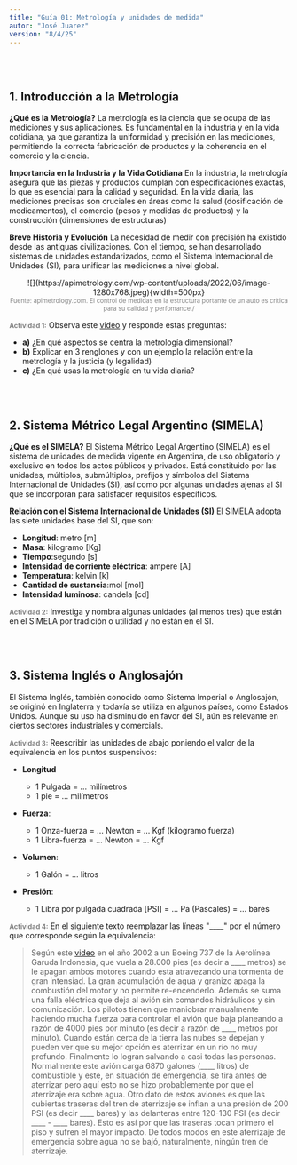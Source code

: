 ```yaml
---
title: "Guía 01: Metrología y unidades de medida"
autor: "José Juarez"
version: "8/4/25"  
---
```



<br><br>

## 1. Introducción a la Metrología

**¿Qué es la Metrología?**
La metrología es la ciencia que se ocupa de las mediciones y sus aplicaciones. Es fundamental en la industria y en la vida cotidiana, ya que garantiza la uniformidad y precisión en las mediciones, permitiendo la correcta fabricación de productos y la coherencia en el comercio y la ciencia.

**Importancia en la Industria y la Vida Cotidiana**
En la industria, la metrología asegura que las piezas y productos cumplan con especificaciones exactas, lo que es esencial para la calidad y seguridad. En la vida diaria, las mediciones precisas son cruciales en áreas como la salud (dosificación de medicamentos), el comercio (pesos y medidas de productos) y la construcción (dimensiones de estructuras)

**Breve Historia y Evolución**
La necesidad de medir con precisión ha existido desde las antiguas civilizaciones. Con el tiempo, se han desarrollado sistemas de unidades estandarizados, como el Sistema Internacional de Unidades (SI), para unificar las mediciones a nivel global.

<center>![](https://apimetrology.com/wp-content/uploads/2022/06/image-1280x768.jpeg){width=500px}</center>
<center><span class="grey3 size80">Fuente: apimetrology.com. El control de medidas en la estructura portante de un auto es crítica para su calidad y perfomance./</span></center>

<span class="grey3 size85">**Actividad 1:**</span> Observa este [video](https://www.youtube.com/watch?v=U0Ho018Ksic) y responde estas preguntas:

- **a)** ¿En qué aspectos se centra la metrología dimensional?
- **b)** Explicar en 3 renglones y con un ejemplo la relación entre la metrología y la justicia (y legalidad)
- **c)** ¿En qué usas la metrología en tu vida diaria?

<br><br>


## 2. Sistema Métrico Legal Argentino (SIMELA)

**¿Qué es el SIMELA?**
El Sistema Métrico Legal Argentino (SIMELA) es el sistema de unidades de medida vigente en Argentina, de uso obligatorio y exclusivo en todos los actos públicos y privados. Está constituido por las unidades, múltiplos, submúltiplos, prefijos y símbolos del Sistema Internacional de Unidades (SI), así como por algunas unidades ajenas al SI que se incorporan para satisfacer requisitos específicos.

**Relación con el Sistema Internacional de Unidades (SI)**
El SIMELA adopta las siete unidades base del SI, que son:

- **Longitud**: metro [m]
- **Masa**: kilogramo [Kg]
- **Tiempo**:segundo [s]
- **Intensidad de corriente eléctrica**: ampere [A]
- **Temperatura**: kelvin [k]
- **Cantidad de sustancia**:mol [mol]
- **Intensidad luminosa**: candela [cd]

<span class="grey3 size85">**Actividad 2:**</span> Investiga y nombra algunas unidades (al menos tres) que están en el SIMELA por tradición o utilidad y no están en el SI.

<br><br>

## 3. Sistema Inglés o Anglosajón

El Sistema Inglés, también conocido como Sistema Imperial o Anglosajón, se originó en Inglaterra y todavía se utiliza en algunos países, como Estados Unidos. Aunque su uso ha disminuido en favor del SI, aún es relevante en ciertos sectores industriales y comercials.

<span class="grey3 size85">**Actividad 3:**</span> Reescribir las unidades de abajo poniendo el valor de la equivalencia en los puntos suspensivos:

- **Longitud**
   + 1 Pulgada = ... milímetros
   + 1 pie = ... milímetros

- **Fuerza**:
   + 1 Onza-fuerza = ... Newton = ... Kgf (kilogramo fuerza)
   + 1 Libra-fuerza = ...  Newton = ... Kgf

- **Volumen**:
   + 1 Galón = ... litros

- **Presión**:
   + 1 Libra por pulgada cuadrada [PSI] = ... Pa (Pascales) = ... bares

<span class="grey3 size85">**Actividad 4:**</span> En el siguiente texto reemplazar las líneas "____" por el número que corresponde según la equivalencia: 

>Según este [video](https://www.youtube.com/watch?v=knRgcLQbV_w) en el año 2002 a un Boeing 737 de la Aerolínea Garuda Indonesia, que vuela a 28.000 pies (es decir a ____ metros) se le apagan ambos motores cuando esta atravezando una tormenta de gran intensiad. La gran acumulación de agua y granizo apaga la combustión del motor y no permite re-encenderlo. Además se suma una falla eléctrica que deja al avión sin comandos hidráulicos y sin comunicación. Los pilotos tienen que maniobrar manualmente haciendo mucha fuerza para controlar el avión que baja planeando a razón de 4000 pies por minuto (es decir a razón de ____ metros por minuto). Cuando están cerca de la tierra las nubes se depejan y pueden ver que su mejor opción es aterrizar en un río no muy profundo. Finalmente lo logran salvando a casi todas las personas. Normalmente este avión carga 6870 galones (____ litros) de combustible y este, en situación de emergencia, se tira antes de aterrizar pero aquí esto no se hizo probablemente por que el aterrizaje era sobre agua. Otro dato de estos aviones es que las cubiertas traseras del tren de aterrizaje se inflan a una presión de 200 PSI (es decir ____ bares) y las delanteras entre 120-130 PSI (es decir ____ - ____ bares). Esto es así por que las traseras tocan primero el piso y sufren el mayor impacto. De todos modos en este aterrizaje de emergencia sobre agua no se bajó, naturalmente, ningún tren de aterrizaje.


<br><br>


</div>
<!-- HTML style definitions -->
<style>
/* Colors */
.grey1 {color: #b3b3b3;} /* my light-grey */
.grey2 {color: #999999;} /* my middle-grey */
.grey3 {color: #808080;} /* my dark-grey */
.blue1 {color: #6495ed;} /* nvim blue */
.blue2 {color: #276cdf;} /* Andrew Ng Blue */
.sky1 {color: #7dbed8;} /* nvim sky */
.sky2 {color: #27a2db;}   /* my sky */
.green {color: #81b524;} /* my green */
.red1 {color: #ec5469;} /* my coral-red */
.red2 {color: #f44336;} /* my red */
.rose {color: #ec9998:} /* nvim rose */
.gold {color: #df9d43;} /* Andrew Ng gold */
.orange1 {color: #fda556;} /* nvim orange */
.orange2 {color: #ff9505;} /*Andrew Ng orange */
.purple1 {color: #ff40ff;} /* Andrew Ng purple */
.purple2 {color: #d164d7;} /* Andrew Ng purple */
/* Font Size */
.size90 {font-size: 0.9em;}
.size85 {font-size: 0.85em;}
.size80 {font-size: 0.8em;}
.size70 {font-size: 0.7em;}
</style>
<!-- Use <span> inline and <div> with several lines --->
